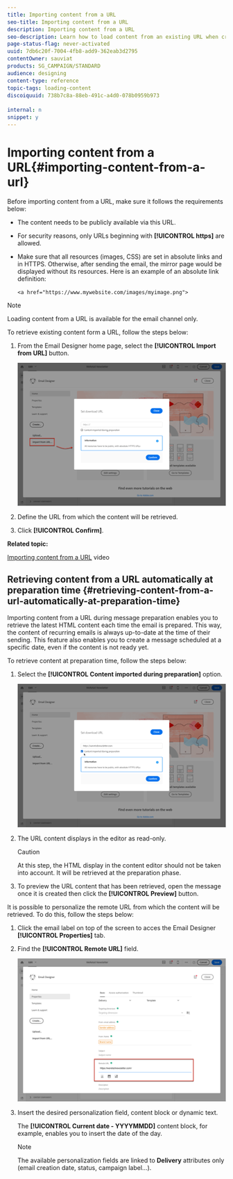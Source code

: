 ```yaml
---
title: Importing content from a URL
seo-title: Importing content from a URL
description: Importing content from a URL
seo-description: Learn how to load content from an existing URL when creating an email.
page-status-flag: never-activated
uuid: 7db6c20f-7004-4fb8-add9-362eab3d2795
contentOwner: sauviat
products: SG_CAMPAIGN/STANDARD
audience: designing
content-type: reference
topic-tags: loading-content
discoiquuid: 738b7c8a-88eb-491c-a4d0-078b0959b973

internal: n
snippet: y
---
```


# Importing content from a URL{#importing-content-from-a-url}

Before importing content from a URL, make sure it follows the requirements below:

* The content needs to be publicly available via this URL.
* For security reasons, only URLs beginning with **[!UICONTROL https]** are allowed.
* Make sure that all resources (images, CSS) are set in absolute links and in HTTPS. Otherwise, after sending the email, the mirror page would be displayed without its resources. Here is an example of an absolute link definition:

  ```
  <a href="https://www.mywebsite.com/images/myimage.png">
  ```

>[!NOTE]
>
>Loading content from a URL is available for the email channel only.

To retrieve existing content form a URL, follow the steps below:

1. From the Email Designer home page, select the **[!UICONTROL Import from URL]** button.

   ![](assets/email_designer_importfromurl.png)

1. Define the URL from which the content will be retrieved.
1. Click **[!UICONTROL Confirm]**.

**Related topic:**

[Importing content from a URL](https://helpx.adobe.com/campaign/kt/acs/using/acs-email-designer-tutorial.html#Workingwithexistingcontent) video

## Retrieving content from a URL automatically at preparation time {#retrieving-content-from-a-url-automatically-at-preparation-time}

Importing content from a URL during message preparation enables you to retrieve the latest HTML content each time the email is prepared. This way, the content of recurring emails is always up-to-date at the time of their sending. This feature also enables you to create a message scheduled at a specific date, even if the content is not ready yet.

To retrieve content at preparation time, follow the steps below:

1. Select the **[!UICONTROL Content imported during preparation]** option.

   ![](assets/email_designer_importfromurl2.png)

1. The URL content displays in the editor as read-only.

   >[!CAUTION]
   >
   >At this step, the HTML display in the content editor should not be taken into account. It will be retrieved at the preparation phase.

1. To preview the URL content that has been retrieved, open the message once it is created then click the **[!UICONTROL Preview]** button.

It is possible to personalize the remote URL from which the content will be retrieved. To do this, follow the steps below:

1. Click the email label on top of the screen to acces the Email Designer **[!UICONTROL Properties]** tab.
1. Find the **[!UICONTROL Remote URL]** field.

   ![](assets/email_designer_importfromurl4.png)

1. Insert the desired personalization field, content block or dynamic text.

   The **[!UICONTROL Current date - YYYYMMDD]** content block, for example, enables you to insert the date of the day.

   >[!NOTE]
   >
   >The available personalization fields are linked to **Delivery** attributes only (email creation date, status, campaign label...).

